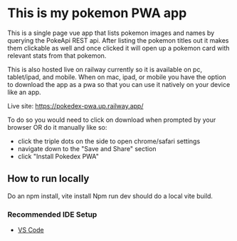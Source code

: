 # This is my pokemon PWA app

This is a single page vue app that lists pokemon images and names by querying the PokeApi REST api. After listing the pokemon titles out it makes them clickable as well and once clicked it will open up a pokemon card with relevant stats from that pokemon.

This is also hosted live on railway currently so it is available on pc, tablet/ipad, and mobile. When on mac, ipad, or mobile you have the option to download the app as a pwa so that you can use it natively on your device like an app. 

Live site: https://pokedex-pwa.up.railway.app/

To do so you would need to click on download when prompted by your browser OR do it manually like so:
- click the triple dots on the side to open chrome/safari settings
- navigate down to the "Save and Share" section
- click "Install Pokedex PWA"

## How to run locally
Do an npm install, vite install
Npm run dev should do a local vite build.

### Recommended IDE Setup
- [VS Code](https://code.visualstudio.com/)
